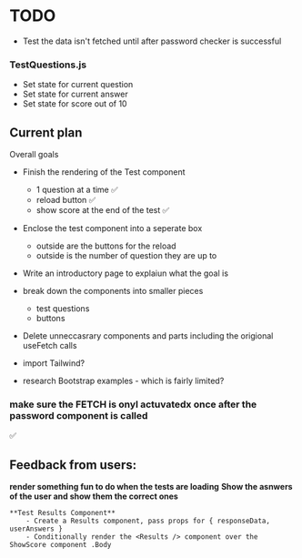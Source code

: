 # TODO

- Test the data isn't fetched until after password checker is successful

### TestQuestions.js
- Set state for current question 
- Set state for current answer
- Set state for score out of 10 

## Current plan
Overall goals
- Finish the rendering of the Test component
    - 1 question at a time ✅
    - reload button ✅
    - show score at the end of the test ✅
- Enclose the test component into a seperate box
    - outside are the buttons for the reload
    - outside is the number of question they are up to
- Write an introductory page to explaiun what the goal is
- break down the components into smaller pieces
    - test questions
    - buttons 
- Delete unneccasrary components and parts including the origional useFetch calls

- import Tailwind?
- research Bootstrap examples - which is fairly limited? 

### make sure the FETCH is onyl actuvatedx once after the password component is called
✅

## Feedback from users:
**render something fun to do when the tests are loading**
**Show the asnwers of the user and show them the correct ones**

    **Test Results Component** 
        - Create a Results component, pass props for { responseData, userAnswers }
        - Conditionally render the <Results /> component over the ShowScore component .Body 